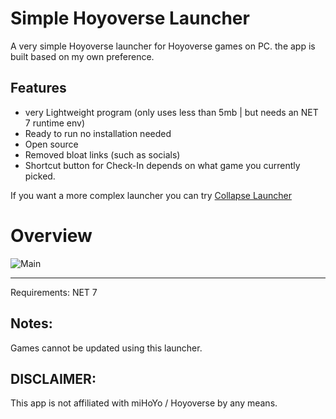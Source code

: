 # Simple Hoyoverse Launcher
A very simple Hoyoverse launcher for Hoyoverse games on PC. the app is built based on my own preference.

## Features
- very Lightweight program (only uses less than 5mb | but needs an NET 7 runtime env)
- Ready to run no installation needed
- Open source
- Removed bloat links (such as socials)
- Shortcut button for Check-In depends on what game you currently picked.

If you want a more complex launcher you can try [Collapse Launcher](https://github.com/neon-nyan/Collapse)

# Overview
![Main](readme/overview.png)

---

Requirements: NET 7<br>

## Notes:
Games cannot be updated using this launcher.

## DISCLAIMER:
This app is not affiliated with miHoYo / Hoyoverse by any means.